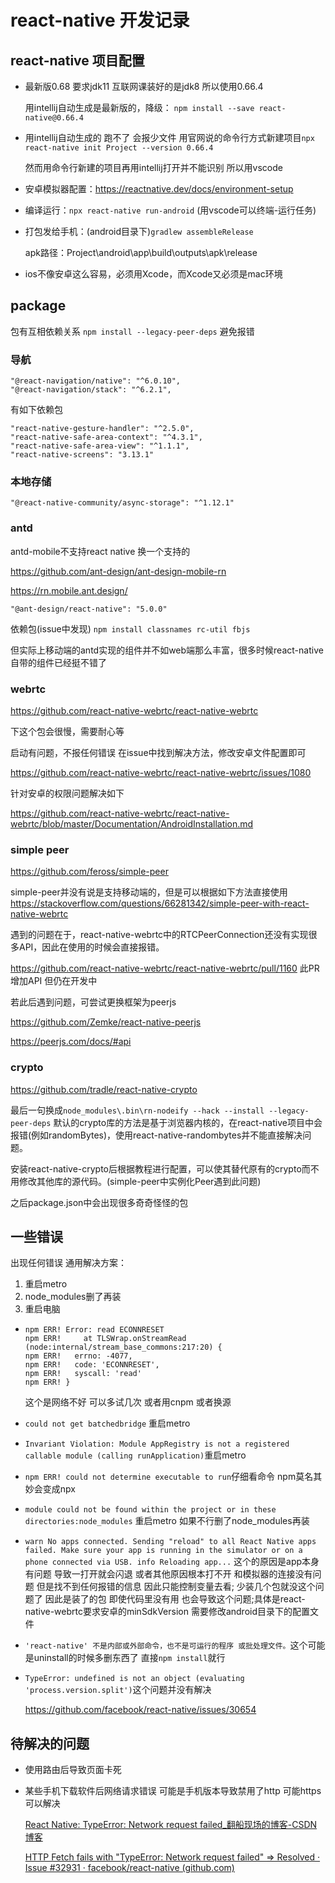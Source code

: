 # react-native 开发记录
## react-native 项目配置
- 最新版0.68 要求jdk11 互联网课装好的是jdk8 所以使用0.66.4

  用intellij自动生成是最新版的，降级：
`npm install --save react-native@0.66.4`

- 用intellij自动生成的 跑不了 会报少文件 用官网说的命令行方式新建项目`npx react-native init Project --version 0.66.4`
  
  然而用命令行新建的项目再用intellij打开并不能识别 所以用vscode

- 安卓模拟器配置：https://reactnative.dev/docs/environment-setup
- 编译运行：`npx react-native run-android` (用vscode可以终端-运行任务)
- 打包发给手机：(android目录下)`gradlew assembleRelease`
  
  apk路径：Project\android\app\build\outputs\apk\release
- ios不像安卓这么容易，必须用Xcode，而Xcode又必须是mac环境

## package
包有互相依赖关系
`npm install --legacy-peer-deps` 避免报错
### 导航
```
"@react-navigation/native": "^6.0.10",
"@react-navigation/stack": "^6.2.1",
```
有如下依赖包
```
"react-native-gesture-handler": "^2.5.0",
"react-native-safe-area-context": "^4.3.1",
"react-native-safe-area-view": "^1.1.1",
"react-native-screens": "3.13.1"
```
### 本地存储
`"@react-native-community/async-storage": "^1.12.1"`

### antd
antd-mobile不支持react native 换一个支持的

https://github.com/ant-design/ant-design-mobile-rn

https://rn.mobile.ant.design/

`"@ant-design/react-native": "5.0.0"`

依赖包(issue中发现)
`npm install classnames rc-util fbjs`

但实际上移动端的antd实现的组件并不如web端那么丰富，很多时候react-native自带的组件已经挺不错了

### webrtc
https://github.com/react-native-webrtc/react-native-webrtc

下这个包会很慢，需要耐心等

启动有问题，不报任何错误 在issue中找到解决方法，修改安卓文件配置即可

https://github.com/react-native-webrtc/react-native-webrtc/issues/1080

针对安卓的权限问题解决如下

https://github.com/react-native-webrtc/react-native-webrtc/blob/master/Documentation/AndroidInstallation.md


### simple peer
https://github.com/feross/simple-peer

simple-peer并没有说是支持移动端的，但是可以根据如下方法直接使用
https://stackoverflow.com/questions/66281342/simple-peer-with-react-native-webrtc

遇到的问题在于，react-native-webrtc中的RTCPeerConnection还没有实现很多API，因此在使用的时候会直接报错。

https://github.com/react-native-webrtc/react-native-webrtc/pull/1160
此PR增加API 但仍在开发中

若此后遇到问题，可尝试更换框架为peerjs

https://github.com/Zemke/react-native-peerjs

https://peerjs.com/docs/#api

### crypto
https://github.com/tradle/react-native-crypto

最后一句换成`node_modules\.bin\rn-nodeify --hack --install --legacy-peer-deps`
默认的crypto库的方法是基于浏览器内核的，在react-native项目中会报错(例如randomBytes)，使用react-native-randombytes并不能直接解决问题。

安装react-native-crypto后根据教程进行配置，可以使其替代原有的crypto而不用修改其他库的源代码。(simple-peer中实例化Peer遇到此问题)

之后package.json中会出现很多奇奇怪怪的包


## 一些错误

出现任何错误 通用解决方案：

1. 重启metro
2. node_modules删了再装
3. 重启电脑

- ```
  npm ERR! Error: read ECONNRESET
  npm ERR!     at TLSWrap.onStreamRead (node:internal/stream_base_commons:217:20) {
  npm ERR!   errno: -4077,
  npm ERR!   code: 'ECONNRESET',
  npm ERR!   syscall: 'read'
  npm ERR! }
  ```
  这个是网络不好 可以多试几次  或者用cnpm 或者换源

- `could not get batchedbridge` 重启metro

- `Invariant Violation: Module AppRegistry is not a registered callable module (calling runApplication)`重启metro

- `npm ERR! could not determine executable to run`仔细看命令 npm莫名其妙会变成npx

- `module could not be found within the project or in these directories:node_modules` 重启metro 如果不行删了node_modules再装

- `warn No apps connected. Sending "reload" to all React Native apps failed. Make sure your app is running in the simulator or on a phone connected via USB.
info Reloading app...`
这个的原因是app本身有问题 导致一打开就会闪退 或者其他原因根本打不开 和模拟器的连接没有问题  但是找不到任何报错的信息 因此只能控制变量去看;
少装几个包就没这个问题了 因此是装了的包 即使代码里没有用 也会导致这个问题;具体是react-native-webrtc要求安卓的minSdkVersion 需要修改android目录下的配置文件

- `'react-native' 不是内部或外部命令，也不是可运行的程序
  或批处理文件。`这个可能是uninstall的时候多删东西了 直接`npm install`就行

- `TypeError: undefined is not an object (evaluating 'process.version.split')`这个问题并没有解决

  https://github.com/facebook/react-native/issues/30654



## 待解决的问题

- 使用路由后导致页面卡死

- 某些手机下载软件后网络请求错误  可能是手机版本导致禁用了http 可能https可以解决

  [React Native: TypeError: Network request failed_翻船现场的博客-CSDN博客](https://blog.csdn.net/qq_32312317/article/details/80868118)

  [HTTP Fetch fails with "TypeError: Network request failed" => Resolved · Issue #32931 · facebook/react-native (github.com)](https://github.com/facebook/react-native/issues/32931)